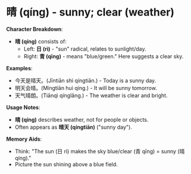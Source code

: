 # **晴 (qíng) - sunny; clear (weather)**

**Character Breakdown**:  
- **晴 (qíng)** consists of:
  - Left: **日 (rì)** - "sun" radical, relates to sunlight/day.
  - Right: **青 (qīng)** - means "blue/green." Here suggests a clear sky.

**Examples**:  
- 今天是晴天。(Jīntiān shì qíngtiān.) - Today is a sunny day.  
- 明天会晴。(Míngtiān huì qíng.) - It will be sunny tomorrow.  
- 天气晴朗。(Tiānqì qínglǎng.) - The weather is clear and bright.

**Usage Notes**:  
- **晴 (qíng)** describes weather, not for people or objects.  
- Often appears as **晴天 (qíngtiān)** ("sunny day").

**Memory Aids**:  
- Think: "The sun (日 rì) makes the sky blue/clear (青 qīng) = sunny (晴 qíng)."  
- Picture the sun shining above a blue field.